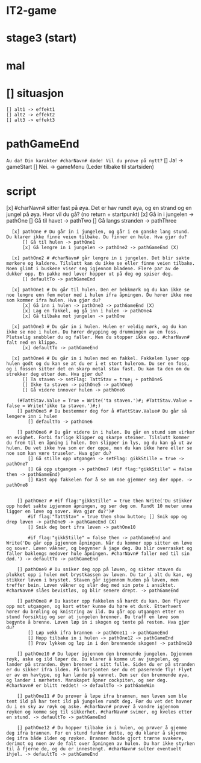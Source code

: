 # IT2-game #

# stage3 (start) #

# mal #

# [] situasjon #
    [] alt1 -> effekt1
    [] alt2 -> effekt2
    [] alt3 -> effekt3

# pathGameEnd #
`Au da! Din karakter #charNavn# døde! Vil du prøve på nytt?`
    [] Ja! -> gameStart
    [] Nei. -> gameMenu (Leder tilbake til startsiden)

# script #

  [x] #charNavn# sitter fast på øya. Det er hav rundt øya, og en strand og en jungel på øya. Hvor vil du gå? (no return + startpunkt)
      [x] Gå in i jungelen -> pathOne
      [] Gå til havet -> pathTwo
      [] Gå langs stranden -> pathThree

      [x] pathOne # Du går in i jungelen, og går i en ganske lang stund. Du klarer ikke finne veien tilbake. Du finner en hule. Hva gjør du?
          [] Gå til hulen -> pathOne1
          [x] Gå lengre in i jungelen -> pathOne2 -> pathGameEnd (X)

      [x] pathOne2 # #charNavn# går lengre in i jungelen. Det blir sakte mørkere og kaldere. Tilslutt kan du ikke se eller finne veien tilbake. Noen glimt i buskene viser seg igjennom bladene. Flere par av de dukker opp. En pakke med løver hopper ut på deg og spiser deg.
          [] defaultTo -> pathGameEnd

      [x] pathOne1 # Du går til hulen. Den er bekkmørk og du kan ikke se noe lengre enn fem meter ned i hulen ifra åpningen. Du hører ikke noe som kommer ifra hulen. Hva gjør du?
          [x] Gå inn i hulen -> pathOne3 -> pathGameEnd (X)
          [x] Lag en fakkel, og gå inn i hulen -> pathOne4
          [x] Gå tilbake mot jungelen -> pathOne

      [x] pathOne3 # Du går in i hulen. Hulen er veldig mørk, og du kan ikke se noe i hulen. Du hører drypping og drummingen av en foss. Plutselig snubbler du og faller. Men du stopper ikke opp. #charNavn# falt ned en klippe.
          [x] defaultTo -> pathGameEnd

      [x] pathOne4 # Du går in i hulen med en fakkel. Fakkelen lyser opp hulen godt og du kan se at du er i et stort hulerom. Du ser en foss, og i fossen sitter det en skarp metal stav fast. Du kan ta den om du strekker deg etter den. Hva gjør du?
          [] Ta staven -> setFlag: TattStav = true; + pathOne5
          [] Ikke ta staven -> pathOne5 -> pathOne6
          [] Gå videre innover hulen -> pathOne6

        (#TattStav.Value = True = Write('ta staven.')#; #TattStav.Value = false = Write('ikke ta staven.')#;)
        [] pathOne5 # Du bestemmer deg for å #TattStav.Value# Du går så lengere inn i hulen
            [] defaultTo -> pathOne6

        [] pathOne6 # Du går videre in i hulen. Du går en stund som virker en evighet. Forbi farlige klipper og skarpe steiner. Tilslutt kommer du frem til en åpning i hulen. Den slipper in lys, og du kan gå ut av hulen. Du vet ikke hva som er der oppe, men du kan ikke høre eller se noe som kan være truseler. Hva gjør du?
            [] Gå stille opp utgangen -> setFlag: gikkStille = true -> pathOne7
            [] Gå opp utgangen -> pathOne7 (#if flag:"gikkStille" = false then -> pathGameEnd)
            [] Kast opp fakkelen for å se om noe gjemmer seg der oppe. -> pathOne8

        
        [] pathOne7 # #if flag:"gikkStille" = true then Write('Du stikker opp hodet sakte igjennom åpningen, og ser deg om. Rundt 10 meter unna ligger en løve og sover. Hva gjør du?')#
            #if flag:"TattStav" = true then show button; [] Snik opp og drep løven -> pathOne9 -> pathGameEnd (X)
            [] Snik deg bort ifra løven -> pathOne10
            
            #if flag:"gikkStille" = false then -> pathGameEnd and Write('Du går opp igjennom åpningen. Når du kommer opp sitter en løve og sover. Løven våkner, og begynner å jage deg. Du blir overrasket og faller baklengs nedover hule åpningen. #charNavn# faller ned til sin død.') -> defaultTo -> pathGameEnd
            
        [] pathOne9 # Du sniker deg opp på løven, og sikter staven du plukket opp i hulen mot brystkassen av løven. Du tar i alt du kan, og stikker løven i brystet. Staven går igjennom huden på løven, men treffer bein. Løven våkner og slår deg med sin pote i ansiktet. #charNavn# slåes bevistløs, og blir senere drept. -> pathGameEnd
        
        [] pathOne8 # Du kaster opp fakkelen så hardt du kan. Den flyver opp mot utgangen, og kort etter kunne du høre et dunk. Etterhvert hører du brøling og knistring av ild. Du går opp utgangen etter en stund forsiktig og ser at jungelen brenner. Du traff en løve som begynte å brenne. Løven løp in i skogen og tente på resten. Hva gjør du?
            [] Løp vekk ifra brannen -> pathOne11 -> pathGameEnd
            [] Hopp tilbake in i hulen -> pathOne12 -> pathGameEnd
            [] Prøv lykken og løp in i den brennende skogen! -> pathOne10
        
        [] pathOne10 # Du løper igjennom den brennende jungelen. Igjennom røyk, aske og ild løper du. Du klarer å komme ut av jungelen, og lander på stranden. Øyen brenner i sitt fulle. Siden du er på stranden er du sikker ifra ilden. På horisonten ser du et paserende fly! Flyet er av en havtype, og kan lande på vannet. Den ser den brennende øya, og lander i nærheten. Manskapet åpner cockpiten, og ser deg. #charNavn# er blitt reddet! -> defaultTo -> pathGameWin
        
        [] pathOne11 # Du prøver å løpe ifra brannen, men løven som ble tent ild på har tent ild på jungelen rundt deg. Før du vet det havner du i en sky av røyk og aske. #charNavn# prøver å vandre igjennom røyken og komme seg til sikkerhet. #charNavn# svimer, og kveles etter en stund. -> defaultTo -> pathGameEnd
        
        [] pathOne12 # Du hopper tilbake in i hulen, og prøver å gjemme deg ifra brannen. For en stund funker dette, og du klarer å skjerme deg ifra både ilden og røyken. Brannen hadde gjort trærne svakere, derimot og noen av de falt over åpningen av hulen. Du har ikke styrken til å fjerne de, og du er innestengt. #charNavn# sulter eventuelt ihjel. -> defaultTo -> pathGameEnd
